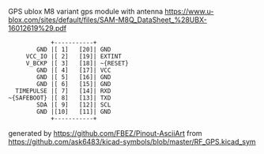 GPS ublox M8 variant
gps module with antenna
https://www.u-blox.com/sites/default/files/SAM-M8Q_DataSheet_%28UBX-16012619%29.pdf


	            +-----------+
	        GND |[ 1]   [20]| GND
	     VCC_IO |[ 2]   [19]| EXTINT
	     V_BCKP |[ 3]   [18]| ~{RESET}
	        GND |[ 4]   [17]| VCC
	        GND |[ 5]   [16]| GND
	        GND |[ 6]   [15]| GND
	  TIMEPULSE |[ 7]   [14]| RXD
	~{SAFEBOOT} |[ 8]   [13]| TXD
	        SDA |[ 9]   [12]| SCL
	        GND |[10]   [11]| GND
	            +-----------+


generated by https://github.com/FBEZ/Pinout-AsciiArt from https://github.com/ask6483/kicad-symbols/blob/master/RF_GPS.kicad_sym